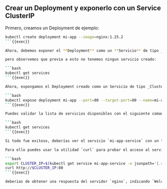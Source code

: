 ﻿## Crear un Deployment y exponerlo con un Service ClusterIP

Primero, creamos un Deployment de ejemplo:

```sh
kubectl create deployment mi-app --image=nginx:1.25.2
```{{exec}}

Ahora, debemos exponer el **Deployment** como un **Servicio** de tipo _ClusterIP_:

pero observemos que previo a esto no tenemos ningun servicio creado:

```bash
kubectl get services
```{{exec}}

Ahora, expongamos el Deployment creado como un Servicio de tipo _ClusterIP_:

```bash
kubectl expose deployment mi-app --port=80 --target-port=80 --name=mi-app-service --type=ClusterIP
```{{exec}}

Puedes validar la lista de servicios disponibles con el siguiente comando:

```bash
kubectl get services
```{{exec}}

Si todo fue exitoso, deberías ver el servicio `mi-app-service` con un tipo `ClusterIP` y una IP asignada. Esta IP es interna al clúster y se utiliza para acceder al servicio desde otros Pods.

Para ello puedes usar la utilidad `curl` para probar el acceso al servicio:

```bash
export CLUSTER_IP=$(kubectl get service mi-app-service -o jsonpath='{.spec.clusterIP}')
curl http://$CLUSTER_IP:80
```{{exec}}

deberias de obtener una respuesta del servidor `nginx`, indicando `Welcome to nginx!` que indica que el servicio está funcionando correctamente.